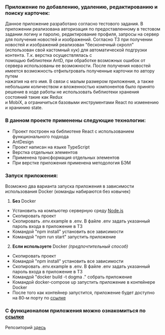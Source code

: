 ### Приложение по добавлению, удалению, редактированию и поиску карточек:

Данное приложение разработано согласно тестового задания. В приложении реализована авторизация по предоставленному в тестовом задании логину и паролю, редактирование профиля, запросы на сервер  
для получения новостей и изображений. Согласно ТЗ при получении новостей и изображений реализован "бесконечный скролл" (использован свой кастомный хук) для автоматической подгрузки контента. Т.к. верстка осуществлялась с  
помощью библиотеки AntD, при обработке возможных ошибок от сервера использованы ее возможности. После получения новостей имеется возможность отфильтровать полученные карточки по автору путем  
нажатия на его имя.
В связи с малым размером приложения, а также небольшим количеством и вложенностью компонентов было принято решение в ходе работы не использовать библиотеки хранения состояний такие как  Redux  
и MobiX, а ограничиться базовыми инструментами React по изменению и хранинию state.

### В данном проекте применены следующие технологии:
* Проект построен на библиотеке React c использованием функционального подхода
* AntDesign
* Проект написан на языке TypeScript
* Верстка отдельных элементов
* Применена трансформация отдельных элементов
* При верстке приложения применена методология БЭМ

### Запуск приложения:
Возможно два варианта запуска приложения в зависимости использования Docker (команды набираются без ковычек)
1. **Без** Docker
* Уcтановить на компьютер серверную среду [Node.js](https://nodejs.dev/en/download)
* Скопировать проект
* Скопировать .env.example в .env. В файле .env задать указанный пароль входа в приложение в ТЗ 
* Командой "npm install" установить все зависимости
* Командой "npm run start" запустить приложение

2. **Если используете** Docker _(предпочтительный способ)_
* Скопировать проект
* Командой "npm install" установить все зависимости
* Скопировать .env.example в .env. В файле .env задать указанный пароль входа в приложение в ТЗ
* Командой "docker build -t dogma ." собрать приложение
* Командой docker-compose up запустить приложение в контейнере Docker
* После того как контейнер запустится, приложение будет доступно на 80-м порту по [ссылке](http://localhost:80)

### С функционалом приложения можно ознакомиться по [ссылке](https://alexs88190.github.io/dogma/)

Репозиторий [здесь](https://github.com/AlexS88190/dogma)